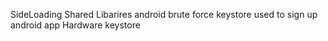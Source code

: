 SideLoading Shared Libarires android
brute force keystore used to sign up android app
Hardware keystore